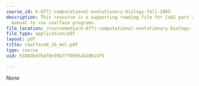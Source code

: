 ```yaml
---
course_id: 6-877j-computational-evolutionary-biology-fall-2005
description: This resource is a supporting reading file for lab2 part 2 which contains
  manual to run coalface programs.
file_location: /coursemedia/6-877j-computational-evolutionary-biology-fall-2005/63483bd7b4f8e39b7ff0695ab28614f5_coalface0_2b_mnl.pdf
file_type: application/pdf
layout: pdf
title: coalface0_2b_mnl.pdf
type: course
uid: 63483bd7b4f8e39b7ff0695ab28614f5

---
```

None